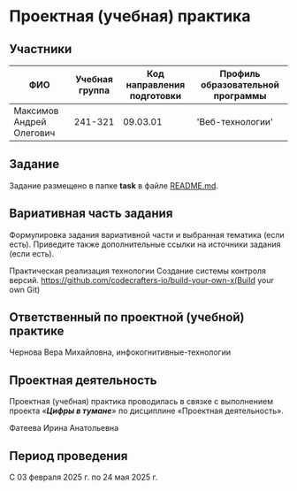 # Проектная (учебная) практика

## Участники

| ФИО | Учебная группа | Код направления подготовки | Профиль образовательной программы |
|-|-|-|-|
| Максимов Андрей Олегович |241-321|09.03.01|'Веб-технологии'|

## Задание

Задание размещено в папке **task** в файле [README.md](task/README.md).

## Вариативная часть задания

Формулировка задания вариативной части и выбранная тематика (если есть). Приведите также дополнительные ссылки на источники задания (если есть).

Практическая реализация технологии
Создание системы контроля версий.
https://github.com/codecrafters-io/build-your-own-x(Build your own Git)

## Ответственный по проектной (учебной) практике

Чернова Вера Михайловна, инфокогнитивные-технологии

## Проектная деятельность

Проектная (учебная) практика проводилась в связке с выполнением проекта «***Цифры в тумане***» по дисциплине «Проектная деятельность».

Фатеева Ирина Анатольевна

## Период проведения

С 03 февраля 2025 г. по 24 мая 2025 г.
